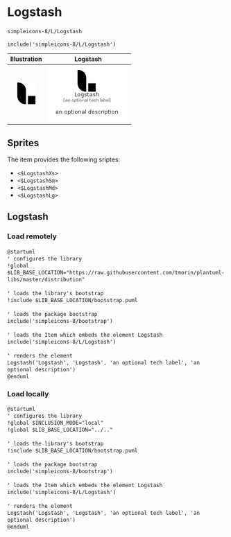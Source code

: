 # Logstash


```text
simpleicons-8/L/Logstash
```

```text
include('simpleicons-8/L/Logstash')
```



| Illustration | Logstash |
| :---: | :---: |
| ![illustration for Illustration](../../simpleicons-8/L/Logstash.png) | ![illustration for Logstash](../../simpleicons-8/L/Logstash.Local.png) |



## Sprites
The item provides the following sriptes:

- `<$LogstashXs>`
- `<$LogstashSm>`
- `<$LogstashMd>`
- `<$LogstashLg>`





## Logstash

### Load remotely
```plantuml
@startuml
' configures the library
!global $LIB_BASE_LOCATION="https://raw.githubusercontent.com/tmorin/plantuml-libs/master/distribution"

' loads the library's bootstrap
!include $LIB_BASE_LOCATION/bootstrap.puml

' loads the package bootstrap
include('simpleicons-8/bootstrap')

' loads the Item which embeds the element Logstash
include('simpleicons-8/L/Logstash')

' renders the element
Logstash('Logstash', 'Logstash', 'an optional tech label', 'an optional description')
@enduml
```

### Load locally
```plantuml
@startuml
' configures the library
!global $INCLUSION_MODE="local"
!global $LIB_BASE_LOCATION="../.."

' loads the library's bootstrap
!include $LIB_BASE_LOCATION/bootstrap.puml

' loads the package bootstrap
include('simpleicons-8/bootstrap')

' loads the Item which embeds the element Logstash
include('simpleicons-8/L/Logstash')

' renders the element
Logstash('Logstash', 'Logstash', 'an optional tech label', 'an optional description')
@enduml
```

